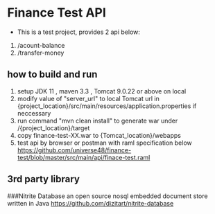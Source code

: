 # Finance Test API

- This is a test project, provides 2 api below:
1. /acount-balance   
2. /transfer-money

## how to build and run
1. setup JDK 11 , maven 3.3 , Tomcat 9.0.22 or above on local
2. modify value of "server_url" to local Tomcat url in {project_location}/src/main/resources/application.properties if neccessary
2. run command "mvn clean install" to generate war under /{project_location}/target
3. copy finance-test-XX.war to {Tomcat_location}/webapps
4. test api by browser or postman with raml specification below
https://github.com/universe48/finance-test/blob/master/src/main/api/finace-test.raml

## 3rd party library
###Nitrite Database
an open source nosql embedded document store written in Java
https://github.com/dizitart/nitrite-database